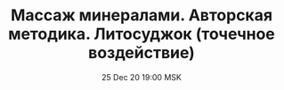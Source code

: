 ---
title: "Массаж минералами. Авторская методика. Литосуджок (точечное воздействие)"
date: "25 Dec 20 19:00 MSK"
draft: false
speakers: ["oksana-guselnikova"] 
---